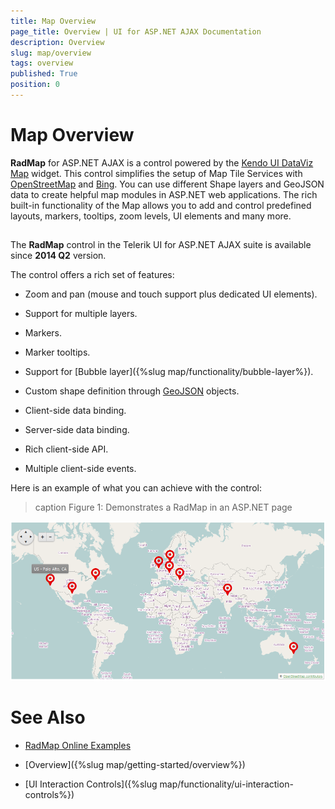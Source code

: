 ```yaml
---
title: Map Overview
page_title: Overview | UI for ASP.NET AJAX Documentation
description: Overview
slug: map/overview
tags: overview
published: True
position: 0
---
```


# Map Overview



__RadMap__ for ASP.NET AJAX is a control powered by the	[Kendo UI DataViz Map](http://demos.telerik.com/kendo-ui/map/index) widget.	This control simplifies the setup of Map Tile Services with	[OpenStreetMap](http://www.openstreetmap.org/#map=8/42.745/25.494) and	[Bing](https://www.bingmapsportal.com/).	You can use different Shape layers and GeoJSON data to create helpful map modules in ASP.NET web applications.	The rich built-in functionality of the Map allows you to add and control predefined layouts, markers, tooltips, zoom levels,	UI elements and many more.

## 

The __RadMap__ control in the Telerik UI for ASP.NET AJAX suite is available since __2014 Q2__ version.

The control offers a rich set of features:

* Zoom and pan (mouse and touch support plus dedicated UI elements).

* Support for multiple layers.

* Markers.

* Marker tooltips.

* Support for [Bubble layer]({%slug map/functionality/bubble-layer%}).

* Custom shape definition through [GeoJSON](http://geojson.org/) objects.

* Client-side data binding.

* Server-side data binding.

* Rich client-side API.

* Multiple client-side events.

Here is an example of what you can achieve with the control:
>caption Figure 1: Demonstrates a RadMap in an ASP.NET page

![Map Overview Image](images/Map_Overview_Image.png)

# See Also

 * [RadMap Online Examples](http://demos.telerik.com/aspnet-ajax/map)

 * [Overview]({%slug map/getting-started/overview%})

 * [UI Interaction Controls]({%slug map/functionality/ui-interaction-controls%})
